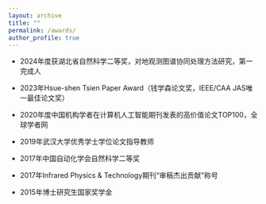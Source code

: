 ```yaml
---
layout: archive
title: ""
permalink: /awards/
author_profile: true
---
```

* 2024年度获湖北省自然科学二等奖，对地观测图谱协同处理方法研究，第一完成人

* 2023年Hsue-shen Tsien Paper Award（钱学森论文奖，IEEE/CAA JAS唯一最佳论文奖）

* 2020年度中国机构学者在计算机人工智能期刊发表的高价值论文TOP100，全球学者网

* 2019年武汉大学优秀学士学位论文指导教师

* 2017年中国自动化学会自然科学二等奖

* 2017年Infrared Physics & Technology期刊“审稿杰出贡献”称号

* 2015年博士研究生国家奖学金